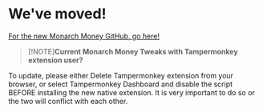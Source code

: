 # We've moved!

[For the new Monarch Money GitHub, go here!](https://github.com/RobertParesi/Monarch-Money-Tweaks)

> [!NOTE]**Current Monarch Money Tweaks with Tampermonkey extension user?**

To update, please either Delete Tampermonkey extension from your browser, or select Tampermonkey Dashboard and disable the script BEFORE installing the new native extension.  It is very important to do so or the two will conflict with each other.


